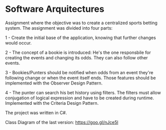# Software Arquitectures

Assignment where the objective was to create a centralized sports betting system.
The assignment was divided into four parts:

  1 - Create the initial base of the application, knowing that further changes would occur.
  
  2 - The concept of a bookie is introduced: He's the one responsbile for creating the events and changing its odds. 
  They can also follow other events.
  
  3 - Bookies/Punters should be notified when odds from an event they're following change or when the event itself ends. 
  Those features should be implemented with the Observer Design Pattern.
  
  4 -  The punter can search his bet history using filters. The filters must allow conjugation of logical expression and have to be created during runtime.
      Implemented with the Criteria Design Pattern.



The project was written in C#.


Class Diagram of the last version: https://goo.gl/nJce5l
